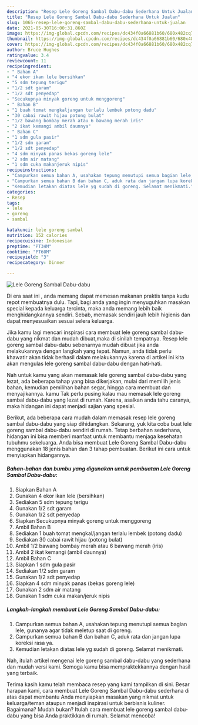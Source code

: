 ```yaml
---
description: "Resep Lele Goreng Sambal Dabu-dabu Sederhana Untuk Jualan"
title: "Resep Lele Goreng Sambal Dabu-dabu Sederhana Untuk Jualan"
slug: 1065-resep-lele-goreng-sambal-dabu-dabu-sederhana-untuk-jualan
date: 2021-05-30T16:00:31.860Z
image: https://img-global.cpcdn.com/recipes/dc434f0a66881b60/680x482cq70/lele-goreng-sambal-dabu-dabu-foto-resep-utama.jpg
thumbnail: https://img-global.cpcdn.com/recipes/dc434f0a66881b60/680x482cq70/lele-goreng-sambal-dabu-dabu-foto-resep-utama.jpg
cover: https://img-global.cpcdn.com/recipes/dc434f0a66881b60/680x482cq70/lele-goreng-sambal-dabu-dabu-foto-resep-utama.jpg
author: Bruce Hughes
ratingvalue: 3.4
reviewcount: 11
recipeingredient:
- " Bahan A"
- "4 ekor ikan lele bersihkan"
- "5 sdm tepung terigu"
- "1/2 sdt garam"
- "1/2 sdt penyedap"
- "Secukupnya minyak goreng untuk menggoreng"
- " Bahan B"
- "1 buah tomat mengkaljangan terlalu lembek potong dadu"
- "30 cabai rawit hijau potong bulat"
- "1/2 bawang bombay merah atau 6 bawang merah iris"
- "2 ikat kemangi ambil daunnya"
- " Bahan C"
- "1 sdm gula pasir"
- "1/2 sdm garam"
- "1/2 sdt penyedap"
- "4 sdm minyak panas bekas goreng lele"
- "2 sdm air matang"
- "1 sdm cuka makanjeruk nipis"
recipeinstructions:
- "Campurkan semua bahan A, usahakan tepung menutupi semua bagian lele, gunanya agar tidak meletup saat di goreng."
- "Campurkan semua bahan B dan bahan C, aduk rata dan jangan lupa koreksi rasa ya."
- "Kemudian letakan diatas lele yg sudah di goreng. Selamat menikmati."
categories:
- Resep
tags:
- lele
- goreng
- sambal

katakunci: lele goreng sambal 
nutrition: 152 calories
recipecuisine: Indonesian
preptime: "PT34M"
cooktime: "PT60M"
recipeyield: "3"
recipecategory: Dinner

---
```



![Lele Goreng Sambal Dabu-dabu](https://img-global.cpcdn.com/recipes/dc434f0a66881b60/680x482cq70/lele-goreng-sambal-dabu-dabu-foto-resep-utama.jpg)

Di era  saat ini , anda memang dapat memesan makanan praktis tanpa kudu repot membuatnya dulu. Tapi, bagi anda yang ingin menyuguhkan masakan special kepada keluarga tercinta, maka anda memang lebih baik menghidangkannya sendiri. Sebab, memasak sendiri jauh lebih higienis dan dapat menyesuaikan sesuai selera keluarga.

Jika kamu lagi mencari inspirasi cara membuat lele goreng sambal dabu-dabu yang nikmat dan mudah dibuat,maka di sinilah tempatnya. Resep lele goreng sambal dabu-dabu  sebenarnya mudah dibuat jika anda melakukannya dengan langkah yang tepat. Namun, anda tidak perlu khawatir akan tidak berhasil dalam melakukannya 
karena di artikel ini kita akan mengulas lele goreng sambal dabu-dabu dengan hati-hati.  



Nah untuk kamu yang akan memasak lele goreng sambal dabu-dabu yang lezat, ada beberapa tahap yang bisa dikerjakan, mulai dari memilih jenis bahan, kemudian pemilihan bahan segar, hingga cara membuat dan menyajikannya. kamu Tak perlu pusing kalau mau memasak lele goreng sambal dabu-dabu yang lezat di rumah. Karena, asalkan anda  tahu caranya, maka hidangan ini dapat menjadi sajian yang spesial.

Berikut, ada beberapa cara mudah dalam memasak resep lele goreng sambal dabu-dabu yang siap dihidangkan. Sekarang, yuk kita coba buat lele goreng sambal dabu-dabu sendiri di rumah. Tetap berbahan sederhana, hidangan ini bisa memberi manfaat untuk membantu menjaga kesehatan tubuhmu sekeluarga. Anda bisa membuat Lele Goreng Sambal Dabu-dabu menggunakan 18 jenis bahan dan 3 tahap pembuatan. Berikut ini cara untuk menyiapkan hidangannya.

<!--inarticleads1-->

##### Bahan-bahan dan bumbu yang digunakan untuk pembuatan Lele Goreng Sambal Dabu-dabu:

1. Siapkan  Bahan A
1. Gunakan 4 ekor ikan lele (bersihkan)
1. Sediakan 5 sdm tepung terigu
1. Gunakan 1/2 sdt garam
1. Gunakan 1/2 sdt penyedap
1. Siapkan Secukupnya minyak goreng untuk menggoreng
1. Ambil  Bahan B
1. Sediakan 1 buah tomat mengkal/jangan terlalu lembek (potong dadu)
1. Sediakan 30 cabai rawit hijau (potong bulat)
1. Ambil 1/2 bawang bombay merah atau 6 bawang merah (iris)
1. Ambil 2 ikat kemangi (ambil daunnya)
1. Ambil  Bahan C
1. Siapkan 1 sdm gula pasir
1. Sediakan 1/2 sdm garam
1. Gunakan 1/2 sdt penyedap
1. Siapkan 4 sdm minyak panas (bekas goreng lele)
1. Gunakan 2 sdm air matang
1. Gunakan 1 sdm cuka makan/jeruk nipis




<!--inarticleads2-->

##### Langkah-langkah membuat Lele Goreng Sambal Dabu-dabu:

1. Campurkan semua bahan A, usahakan tepung menutupi semua bagian lele, gunanya agar tidak meletup saat di goreng.
1. Campurkan semua bahan B dan bahan C, aduk rata dan jangan lupa koreksi rasa ya.
1. Kemudian letakan diatas lele yg sudah di goreng. Selamat menikmati.




Nah, itulah artikel mengenai  lele goreng sambal dabu-dabu  yang sederhana dan mudah versi kami. Semoga kamu bisa mempraktekkannya dengan hasil yang terbaik. 

Terima kasih kamu telah membaca resep yang kami tampilkan di sini. Besar harapan kami, cara membuat  Lele Goreng Sambal Dabu-dabu sederhana di atas dapat membantu Anda menyiapkan masakan yang nikmat untuk keluarga/teman ataupun menjadi inspirasi untuk berbisnis kuliner. Bagaimana? Mudah bukan? Itulah cara membuat lele goreng sambal dabu-dabu yang bisa Anda praktikkan di rumah. Selamat mencoba!

